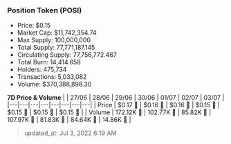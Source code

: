 
  ### Position Token (POSI)
  - Price: $0.15
  - Market Cap: $11,742,354.74
  - Max Supply: 100,000,000
  - Total Supply: 77,771,187.145
  - Circulating Supply: 77,756,772.487
  - Total Burn: 14,414.658
  - Holders: 475,734
  - Transactions: 5,033,082
  - Volume: $370,388,898.30

  **7D Price & Volume**
  | | 27&#x2F;06 | 28&#x2F;06 | 29&#x2F;06 | 30&#x2F;06 | 01&#x2F;07 | 02&#x2F;07 | 03&#x2F;07 |
  |---|---|---|---|---|---|---|---|
  | Price | $0.17 🔻 | $0.16 🔻 | $0.16 🔻 | $0.15 🔻 | $0.15 🔻 | $0.15 🔻 | $0.15 🔻 |
  | Volume | 172.12K 🚀 | 102.77K 🔻 | 85.82K 🔻 | 107.97K 🚀 | 81.83K 🔻 | 84.64K 🚀 | 14.86K 🔻 |

  > updated_at: Jul 3, 2022 6:19 AM
